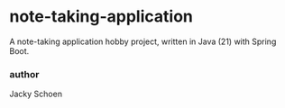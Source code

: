 # note-taking-application
A note-taking application hobby project, written in Java (21) with Spring Boot.
### author
Jacky Schoen